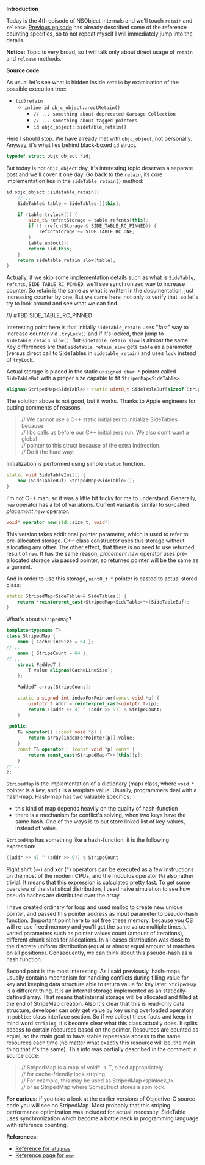 **Introduction**

Today is the 4th episode of NSObject Internals and we'll touch `retain` and `release`. [Previous episode](https://skyylex.github.io/nsobject-internals-autorelease_and_autoreleasepool) has already described some of the reference counting specifics, so to not repeat myself I will immediately jump into the details.

**Notice:** Topic is very broad, so I will talk only about direct usage of `retain` and `release` methods. 

**Source code**

As usual let's see what is hidden inside `retain` by examination of the possible execution tree:

- `(id)retain`
    - `inline id objc_object::rootRetain()`
        - `// ... something about deprecated Garbage Collection`
        - `// ... something about tagged pointers`
        - `id objc_object::sidetable_retain()`
        
Here I should stop. We have already met with `objc_object`, not personally. Anyway, it's what lies behind black-boxed `id` struct.

```c++
typedef struct objc_object *id;
```

But today is not `objc_object` day, it's interesting topic deserves a separate post and we'll cover it one day. Go back to the `retain`, its core implementation lies in the `sideTable_retain()` method:

```c++
id objc_object::sidetable_retain()
    // ..
    SideTable& table = SideTables()[this];

    if (table.trylock()) {
        size_t& refcntStorage = table.refcnts[this];
        if (! (refcntStorage & SIDE_TABLE_RC_PINNED)) {
            refcntStorage += SIDE_TABLE_RC_ONE;
        }
        table.unlock();
        return (id)this;
    }
    return sidetable_retain_slow(table);
}
```

Actually, if we skip some implementation details such as what is `SideTable`, `refcnts`, `SIDE_TABLE_RC_PINNED`, we'll see synchronized way to increase counter. So retain is the same as what is written in the documentation, just increasing counter by one. But we came here, not only to verify that, so let's try to look around and see what we can find.

/// #TBD SIDE_TABLE_RC_PINNED

Interesting point here is that initially `sidetable_retain` uses "fast" way to increase counter via `.tryLock()` and if it's locked, then jump to `sidetable_retain_slow()`. But `sidetable_retain_slow` is almost the same. Key differences are that `sidetable_retain_slow` gets `table` as a parameter (versus direct call to SideTables in `sidetable_retain`) and uses `lock` instead of `tryLock`. 

Actual storage is placed in the static `unsigned char *` pointer called `SideTableBuf` with a proper size capable to fit `StripedMap<SideTable>`.

```c++
alignas(StripedMap<SideTable>) static uint8_t SideTableBuf[sizeof(StripedMap<SideTable>)];
```

The solution above is not good, but it works. Thanks to Apple engineers for putting comments of reasons.

> // We cannot use a C++ static initializer to initialize SideTables because <br>
> // libc calls us before our C++ initializers run. We also don't want a global <br>
> // pointer to this struct because of the extra indirection. <br>
> // Do it the hard way.

Initialization is performed using simple `static` function. 

```c++
static void SideTableInit() {
    new (SideTableBuf) StripedMap<SideTable>();
}
```

I'm not C++ man, so it was a little bit tricky for me to understand. Generally, `new` operator has a lot of variations. Current variant is similar to so-called *placement new* operator. 

```c++
void* operator new(std::size_t, void*)
```

This version takes additional pointer parameter, which is used to refer to pre-allocated storage. C++ class constructor uses this storage without allocating any other. The other effect, that there is no need to use returned result of `new`. 
It has the same reason, *placement new* operator uses pre-allocated storage via passed pointer, so returned pointer will be the same as argument.

And in order to use this storage, `uint8_t *` pointer is casted to actual stored class:

```c++
static StripedMap<SideTable>& SideTables() {
    return *reinterpret_cast<StripedMap<SideTable>*>(SideTableBuf);
}
```

What's about `StripedMap`?
```c++
template<typename T>
class StripedMap {
    enum { CacheLineSize = 64 };
// ..
    enum { StripeCount = 64 };
// ..
    struct PaddedT {
        T value alignas(CacheLineSize);
    };

    PaddedT array[StripeCount];

    static unsigned int indexForPointer(const void *p) {
        uintptr_t addr = reinterpret_cast<uintptr_t>(p);
        return ((addr >> 4) ^ (addr >> 9)) % StripeCount;
    }
    
 public:
    T& operator[] (const void *p) { 
        return array[indexForPointer(p)].value; 
    }
    const T& operator[] (const void *p) const { 
        return const_cast<StripedMap<T>>(this)[p]; 
    }
// ...
};
```

`StripedMap` is the implementation of a dictionary (map) class, where `void *` pointer is a key, and `T` is a template value. Usually, programmers deal with a hash-map. Hash-map has two valuable specifics: 

- this kind of map depends heavily on the quality of hash-function
- there is a mechanism for conflict's solving, when two keys have the same hash. One of the ways is to put store linked list of key-values, instead of value.

`StripedMap` has something like a hash-function, it is the following expression:

```c++
((addr >> 4) ^ (addr >> 9)) % StripeCount
```

Right shift (`>>`) and xor (`^`) operators can be executed as a few instructions on the most of the modern CPUs, and the modulus operator (`%`) also rather trivial. It means that this expression is calculated pretty fast. To get some overview of the statistical distribution, I used naive simulation to see how pseudo hashes are distributed over the array. 

I have created ordinary for loop and used malloc to create new unique pointer, and passed this pointer address as input parameter to pseudo-hash function. (Important point here to not free these memory, because you OS will re-use freed memory and you'll get the same value multiple times.). I varied parameters such as pointer values count (amount of iterations), different chunk sizes for allocations. In all cases distribution was close to the discrete uniform distribution (equal or almost equal amount of matches on all positions). Consequently, we can think about this pseudo-hash as a hash function.

Second point is the most interesting. As I said previously, hash-maps usually contains mechanism for handling conflicts during filling value for key and keeping data structure able to return value for key later. `StripedMap` is a different thing. It is an internal storage implemented as an statically-defined array. That means that internal storage will be allocated and filled at the end of StripeMap creation. Also it's clear that this is read-only data structure, developer can only get value by key using overloaded operators in `public:` class interface section. So if we collect these facts and keep in mind word `striping`, it's become clear what this class actually does. It splits access to certain recources based on the pointer. Resources are counted as equal, so the main goal to have stable repeatable access to the same resources each time (no matter what exactly this resource will be, the main thing that it's the same). This info was partially described in the comment in source code:

> // StripedMap<T> is a map of void* -> T, sized appropriately <br/>
> // for cache-friendly lock striping. <br/>
> // For example, this may be used as StripedMap<spinlock_t> <br/>
> // or as StripedMap<SomeStruct> where SomeStruct stores a spin lock.

**For curious:** if you take a look at the earlier versions of Objective-C source code you will see no StripedMap. Most probably that this striping performance optimization was included for actuall necessity. SideTable uses synchronization which become a bottle neck in programming language with reference counting.

**References:**

- [Reference for `alignas`](http://en.cppreference.com/w/cpp/language/alignas)
- [Reference page for `new`](http://en.cppreference.com/w/cpp/language/new)
